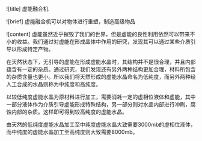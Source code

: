 ![title]
虚能融合机

![brief]
虚能融合机可以对物体进行重塑，制造高级物品

![content]
虚能虽然近乎摧毁了我们的世界，但是虚能的良性利用依然可以带来不小的收益。我们通过对虚能在形成晶体中作用的研究，发现其可以通过某些介质引导以形成特定产物。

在天然状态下，无引导的虚能在形成虚能水晶时，其结构并不是很合理，并且内部蕴含有一定的杂质。通过研究，我们发现还有另外两种结构更加合理，材料所包含的杂质含量也更小。所以我们将天然形成的虚能水晶命名为低纯度，而另外两种经人工合成的水晶则称为中纯度和高纯度。

以较低纯度虚能水晶为原材料进行加工，需要消耗一定的虚相位液体和虚能，其中一部分液体作为介质引导虚能形成特殊结构，另一部分则对水晶内部进行冲刷，腐蚀内部的杂质。这样即可得到较高纯度的虚能水晶。

由天然的低纯度虚能水晶加工至中纯度虚能水晶大致需要3000mb的虚相位液体，而中纯度的虚能水晶加工至高纯度则大致需要8000mb。
